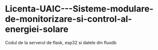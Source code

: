 # Licenta-UAIC---Sisteme-modulare-de-monitorizare-si-control-al-energiei-solare
Codul de la serverul de flask, esp32 si datele din fluxdb
